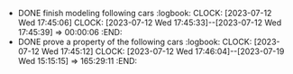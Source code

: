 - DONE finish modeling following cars
:logbook:
  CLOCK: [2023-07-12 Wed 17:45:06]
  CLOCK: [2023-07-12 Wed 17:45:33]--[2023-07-12 Wed 17:45:39] =>  00:00:06
:END:
- DONE prove a property of the following cars
:logbook:
  CLOCK: [2023-07-12 Wed 17:45:12]
  CLOCK: [2023-07-12 Wed 17:46:04]--[2023-07-19 Wed 15:15:15] =>  165:29:11
:END:
